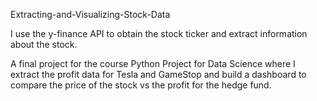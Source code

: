 Extracting-and-Visualizing-Stock-Data

I use the  y-finance API to obtain the stock ticker and extract information about the stock.

A final project for the course Python Project for Data Science where 
I extract the profit data for Tesla and GameStop and build a dashboard
to compare the price of the stock vs the profit for the hedge fund.
